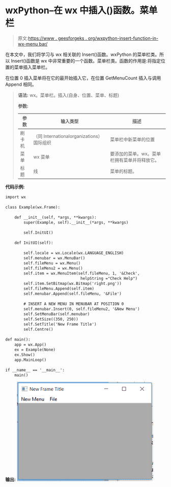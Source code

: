# wxPython–在 wx 中插入()函数。菜单栏

> 原文:[https://www . geesforgeks . org/wxpython-insert-function-in-wx-menu bar/](https://www.geeksforgeeks.org/wxpython-insert-function-in-wx-menubar/)

在本文中，我们将学习与 wx 相关联的 Insert()函数。wxPython 的菜单栏类。所以 Insert()函数是 wx 中非常重要的一个函数。菜单栏类。函数的作用是:将指定位置的菜单插入菜单栏。

在位置 0 插入菜单将在它的最开始插入它，在位置 GetMenuCount 插入与调用 Append 相同。

> **语法:** wx。菜单栏。插入(自身、位置、菜单、标题)
> 
> **参数:**
> 
> | 参数 | 输入类型 | 描述 |
> | --- | --- | --- |
> | 刷卡机 | （同 Internationalorganizations）国际组织 | 菜单栏中新菜单的位置 |
> | 菜单 | wx 菜单 | 要添加的菜单。wx。菜单栏拥有菜单并将释放它。 |
> | 标题 | 线 | 菜单的标题。 |

**代码示例:**

```
import wx

class Example(wx.Frame):

    def __init__(self, *args, **kwargs):
        super(Example, self).__init__(*args, **kwargs)

        self.InitUI()

    def InitUI(self):

        self.locale = wx.Locale(wx.LANGUAGE_ENGLISH)
        self.menubar = wx.MenuBar()
        self.fileMenu = wx.Menu()
        self.fileMenu2 = wx.Menu()
        self.item = wx.MenuItem(self.fileMenu, 1, '&Check',
                                 helpString ="Check Help")
        self.item.SetBitmap(wx.Bitmap('right.png'))
        self.fileMenu.Append(self.item)
        self.menubar.Append(self.fileMenu, '&File')

        # INSERT A NEW MENU IN MENUBAR AT POSITION 0
        self.menubar.Insert(0, self.fileMenu2, '&New Menu')
        self.SetMenuBar(self.menubar)
        self.SetSize((350, 250))
        self.SetTitle('New Frame Title')
        self.Centre()

def main():
    app = wx.App()
    ex = Example(None)
    ex.Show()
    app.MainLoop()

if __name__ == '__main__':
    main()
```

**输出:**
![](img/b0a299a401310c5ca32c0130c7b7ab7b.png)